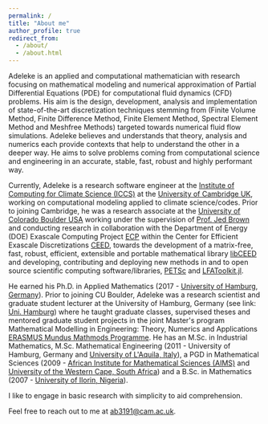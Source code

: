 ```yaml
---
permalink: /
title: "About me"
author_profile: true
redirect_from: 
  - /about/
  - /about.html
---
```


Adeleke is an applied and computational mathematician with research focusing on mathematical modeling and numerical approximation of Partial Differential Equations (PDE) for computational fluid dynamics (CFD) problems. His aim is the design, development, analysis and implementation of state-of-the-art discretization techniques stemming from (Finite Volume Method, Finite Difference Method, Finite Element Method, Spectral Element Method and Meshfree Methods) targeted towards numerical fluid flow simulations. Adeleke believes and understands that theory, analysis and numerics each provide contexts that help to understand the other in a deeper way. He aims to solve problems coming from computational science and engineering in an accurate, stable, fast, robust and highly performant way.

Currently, Adeleke is a research software engineer at the [Institute of Computing for Climate Science (ICCS)](https://iccs.cam.ac.uk) at the [University of Cambridge UK](https://www.cam.ac.uk), working on computational modeling applied to climate science/codes. Prior to joining Cambridge, he was a research associate at the [University of Colorado Boulder USA](https://www.colorado.edu/) working under the supervision of [Prof. Jed Brown](https://www.colorado.edu/cs/jed-brown) and conducting research in collaboration with the Department of Energy (DOE) Exascale Computing Project [ECP](https://www.exascaleproject.org/exascale-computing-project/) within the Center for Efficient Exascale Discretizations [CEED](https://ceed.exascaleproject.org/), towards the development of a matrix-free, fast, robust, efficient, extensible and portable mathematical library [libCEED](https://ceed.exascaleproject.org/libceed/) and developing, contributing and deploying new methods in and to open source scientific computing software/libraries, [PETSc](https://petsc.org/release/) and [LFAToolkit.jl](https://jeremylt.github.io/LFAToolkit.jl/stable/). 

He earned his Ph.D. in Applied Mathematics (2017 - [University of Hamburg, Germany](https://www.uni-hamburg.de/en.html)). Prior to joining CU Boulder, Adeleke was a research scientist and graduate student lecturer at the University of Hamburg, Germany (see link: [Uni. Hamburg](https://www.math.uni-hamburg.de/home/bankole/)) where he taught graduate classes, supervised theses and mentored graduate student projects in the joint Master's program Mathematical Modelling in Engineering: Theory, Numerics and Applications [ERASMUS Mundus Mathmods Programme](http://www.mathmods.eu/). He has an M.Sc. in Industrial Mathematics, M.Sc. Mathematical Engineering (2011 - University of Hamburg, Germany and [University of L'Aquila, Italy](https://www.univaq.it/en/)), a PGD in Mathematical Sciences (2009 - [African Institute for Mathematical Sciences (AIMS)](https://aims.ac.za/) and [University of the Western Cape, South Africa](https://www.uwc.ac.za/)) and a B.Sc. in Mathematics (2007 - [University of Ilorin, Nigeria](https://www.unilorin.edu.ng/)).


I like to engage in basic research with simplicity to aid comprehension.

Feel free to reach out to me at [ab3191@cam.ac.uk](mailto:ab3191@cam.ac.uk).
